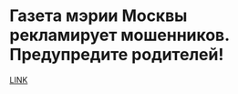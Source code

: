 # Газета мэрии Москвы рекламирует мошенников. Предупредите родителей!



[LINK](https://varlamov.ru/3270689.html)